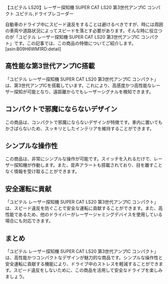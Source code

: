【ユピテル LS20】レーザー探知機 SUPER CAT LS20 第3世代アンプIC コンパクト
ユピテル,ドライブレコーダー

自動車のドライブ中にスピード違反をすることは避けるべきですが、時には周囲の車両や道路状況によってスピードを落とす必要があります。そんな時に役立つのが「ユピテル レーザー探知機 SUPER CAT LS20 第3世代アンプIC コンパクト」です。この記事では、この商品の特徴についてご紹介します。
[asin:B09H6WM1RD:detail]
## 高性能な第3世代アンプIC搭載

「ユピテル レーザー探知機 SUPER CAT LS20 第3世代アンプIC コンパクト」は、第3世代アンプICを搭載しています。これにより、高感度かつ高性能なレーザー探知が可能となり、遠距離からでもレーザーシグナルを検知できます。

## コンパクトで邪魔にならないデザイン

この商品は、コンパクトで邪魔にならないデザインが特徴です。車内に置いてもかさばらないため、スッキリとしたインテリアを維持することができます。

## シンプルな操作性

この商品は、非常にシンプルな操作が可能です。スイッチを入れるだけで、レーザー探知機が作動します。また、音声アラートも搭載されており、目を離すことなく情報を受け取ることができます。

## 安全運転に貢献

「ユピテル レーザー探知機 SUPER CAT LS20 第3世代アンプIC コンパクト」は、スピード違反を防ぐことで安全な運転に貢献することができます。また、高性能であるため、他のドライバーがレーザージャミングデバイスを使用している場合にも対応できます。

## まとめ

「ユピテル レーザー探知機 SUPER CAT LS20 第3世代アンプIC コンパクト」は、高性能かつコンパクトなデザインが魅力的な商品です。シンプルな操作性と安全運転に貢献する機能により、ドライブ中のストレスを軽減することができます。スピード違反をしないために、この商品を活用して安全なドライブを楽しみましょう。
